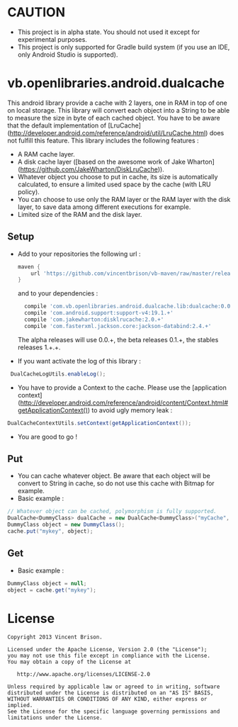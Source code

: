 CAUTION
=======
 - This project is in alpha state. You should not used it except for experimental purposes.
 - This project is only supported for Gradle build system (if you use an IDE, only Android Studio is supported).

vb.openlibraries.android.dualcache
========================

This android library provide a cache with 2 layers, one in RAM in top of one on local storage.
This library will convert each object into a String to be able to measure the size in byte of each cached object.
You have to be aware that the default implementation of [LruCache] (http://developer.android.com/reference/android/util/LruCache.html) does not fulfill this feature.
This library includes the following features :
 - A RAM cache layer.
 - A disk cache layer ([based on the awesome work of Jake Wharton] (https://github.com/JakeWharton/DiskLruCache)).
 - Whatever object you choose to put in cache, its size is automatically calculated, to ensure a limited used space by the cache (with LRU policy).
 - You can choose to use only the RAM layer or the RAM layer with the disk layer, to save data among different executions for example.
 - Limited size of the RAM and the disk layer.
 
Setup
-----
 - Add to your repositories the following url :
 
   ```gradle
   maven {
       url 'https://github.com/vincentbrison/vb-maven/raw/master/release/'
   }
   ```
   and to your dependencies :
   
   ```gradle
     compile 'com.vb.openlibraries.android.dualcache.lib:dualcache:0.0.+@aar'
     compile 'com.android.support:support-v4:19.1.+'
     compile 'com.jakewharton:disklrucache:2.0.+'
     compile 'com.fasterxml.jackson.core:jackson-databind:2.4.+'

   ```
    The alpha releases will use 0.0.+, the beta releases 0.1.+, the stables releases 1.+.+.
 - If you want activate the log of this library :
 
  ```Java
   DualCacheLogUtils.enableLog();
  ```
 - You have to provide a Context to the cache. Please use the [application context] (http://developer.android.com/reference/android/content/Context.html#getApplicationContext())
 to avoid ugly memory leak : 
 
  ```Java
  DualCacheContextUtils.setContext(getApplicationContext());
  ```
  
 - You are good to go !
  
Put
---
 - You can cache whatever object. Be aware that each object will be convert to String in cache, so do not use this cache with Bitmap for example.
 - Basic example :
 
 ```Java
 // Whatever object can be cached, polymorphism is fully supported.
 DualCache<DummyClass> dualCache = new DualCache<DummyClass>("myCache", 1, maxRamSize, maxDiskSize, DummyClass.class);
 DummyClass object = new DummyClass();
 cache.put("mykey", object);
 ```

    
Get
---
 - Basic example :
 
 ```Java
 DummyClass object = null;
 object = cache.get("mykey");
  ```
  
License
=======

    Copyright 2013 Vincent Brison.

    Licensed under the Apache License, Version 2.0 (the "License");
    you may not use this file except in compliance with the License.
    You may obtain a copy of the License at

       http://www.apache.org/licenses/LICENSE-2.0

    Unless required by applicable law or agreed to in writing, software
    distributed under the License is distributed on an "AS IS" BASIS,
    WITHOUT WARRANTIES OR CONDITIONS OF ANY KIND, either express or implied.
    See the License for the specific language governing permissions and
    limitations under the License.

 
